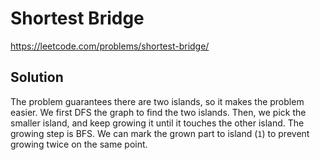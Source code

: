# Shortest Bridge

https://leetcode.com/problems/shortest-bridge/

## Solution

The problem guarantees there are two islands, so it makes the problem easier. We first DFS the graph to find the two
islands. Then, we pick the smaller island, and keep growing it until it touches the other island. The growing step is
BFS. We can mark the grown part to island (`1`) to prevent growing twice on the same point.
